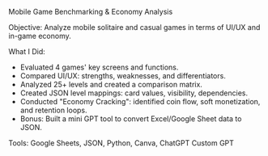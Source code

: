 Mobile Game Benchmarking & Economy Analysis

Objective: Analyze mobile solitaire and casual games in terms of UI/UX and in-game economy.

What I Did:
- Evaluated 4 games' key screens and functions.
- Compared UI/UX: strengths, weaknesses, and differentiators.
- Analyzed 25+ levels and created a comparison matrix.
- Created JSON level mappings: card values, visibility, dependencies.
- Conducted "Economy Cracking": identified coin flow, soft monetization, and retention loops.
- Bonus: Built a mini GPT tool to convert Excel/Google Sheet data to JSON.

Tools: Google Sheets, JSON, Python, Canva, ChatGPT Custom GPT
